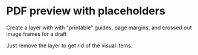 # PDF preview with placeholders

Create a layer with with "printable" guides, page margins, and crossed out image frames for a draft

Just remove the layer to get rid of the visual items.

